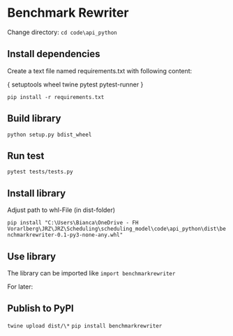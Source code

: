 # Benchmark Rewriter

Change directory: `cd code\api_python`

## Install dependencies

Create a text file named requirements.txt with following content:

{
setuptools
wheel
twine
pytest
pytest-runner
}

`pip install -r requirements.txt`

## Build library

`python setup.py bdist_wheel`

## Run test

`pytest tests/tests.py`

## Install library

Adjust path to whl-File (in dist-folder)

`pip install "C:\Users\Bianca\OneDrive - FH Vorarlberg\JRZ\JRZ\Scheduling\scheduling_model\code\api_python\dist\benchmarkrewriter-0.1-py3-none-any.whl"`

## Use library

The library can be imported like `import benchmarkrewriter`

For later:

## Publish to PyPI

`twine upload dist/\*`
`pip install benchmarkrewriter`
